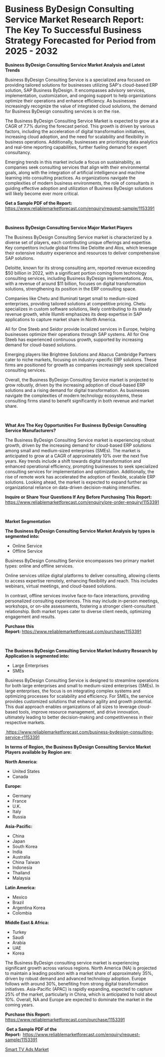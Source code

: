 <p><h1>Business ByDesign Consulting Service Market Research Report: The Key To Successful Business Strategy Forecasted for Period from 2025 - 2032</h1></p><p><strong>Business ByDesign Consulting Service Market Analysis and Latest Trends</strong></p>
<p><p>Business ByDesign Consulting Service is a specialized area focused on providing tailored solutions for businesses utilizing SAP's cloud-based ERP solution, SAP Business ByDesign. It encompasses advisory services, implementation, customization, and ongoing support to help organizations optimize their operations and enhance efficiency. As businesses increasingly recognize the value of integrated cloud solutions, the demand for Business ByDesign consulting services is on the rise.</p><p>The Business ByDesign Consulting Service Market is expected to grow at a CAGR of 7.7% during the forecast period. This growth is driven by various factors, including the acceleration of digital transformation initiatives, increasing cloud adoption, and the need for scalability and flexibility in business operations. Additionally, businesses are prioritizing data analytics and real-time reporting capabilities, further fueling demand for expert consultancy. </p><p>Emerging trends in this market include a focus on sustainability, as companies seek consulting services that align with their environmental goals, along with the integration of artificial intelligence and machine learning into consulting practices. As organizations navigate the complexities of modern business environments, the role of consultants in guiding effective adoption and utilization of Business ByDesign solutions will likely become ever more critical.</p></p>
<p><strong>Get a Sample PDF of the Report:&nbsp;</strong> <a href="https://www.reliablemarketforecast.com/enquiry/request-sample/1153391?utm_campaign=3310&utm_medium=2&utm_source=Github&utm_content=ia&utm_term=11032025&utm_id=business-bydesign-consulting-service">https://www.reliablemarketforecast.com/enquiry/request-sample/1153391</a></p>
<p>&nbsp;</p>
<p><strong>Business ByDesign Consulting Service Major Market Players</strong></p>
<p><p>The Business ByDesign Consulting Service market is characterized by a diverse set of players, each contributing unique offerings and expertise. Key competitors include global firms like Deloitte and Atos, which leverage their extensive industry experience and resources to deliver comprehensive SAP solutions. </p><p>Deloitte, known for its strong consulting arm, reported revenue exceeding $50 billion in 2022, with a significant portion coming from technology consulting services, including Business ByDesign implementations. Atos, with a revenue of around $11 billion, focuses on digital transformation solutions, strengthening its position in the ERP consulting space.</p><p>Companies like Chetu and Illuminati target small to medium-sized enterprises, providing tailored solutions at competitive pricing. Chetu specializes in custom software solutions, likely contributing to its steady revenue growth, while Illumiti emphasizes its deep expertise in SAP applications to capture market share in North America.</p><p>All for One Steeb and Seidor provide localized services in Europe, helping businesses optimize their operations through SAP systems. All for One Steeb has experienced continuous growth, supported by increasing demand for cloud-based solutions.</p><p>Emerging players like Brightree Solutions and Abacus Cambridge Partners cater to niche markets, focusing on industry-specific ERP solutions. These firms are positioned for growth as companies increasingly seek specialized consulting services.</p><p>Overall, the Business ByDesign Consulting Service market is projected to grow robustly, driven by the increasing adoption of cloud-based ERP solutions and a rising demand for digital transformation. As businesses navigate the complexities of modern technology ecosystems, these consulting firms stand to benefit significantly in both revenue and market share.</p></p>
<p>&nbsp;</p>
<p><strong>What Are The Key Opportunities For Business ByDesign Consulting Service Manufacturers?</strong></p>
<p><p>The Business ByDesign Consulting Service market is experiencing robust growth, driven by the increasing demand for cloud-based ERP solutions among small and medium-sized enterprises (SMEs). The market is anticipated to grow at a CAGR of approximately 10% over the next five years. Key trends include a shift towards digital transformation and enhanced operational efficiency, prompting businesses to seek specialized consulting services for implementation and optimization. Additionally, the rise of remote work has accelerated the adoption of flexible, scalable ERP solutions. Looking ahead, the market is expected to expand further as organizational reliance on data-driven decision-making intensifies.</p></p>
<p><strong>Inquire or Share Your Questions If Any Before Purchasing This Report:</strong> <a href="https://www.reliablemarketforecast.com/enquiry/pre-order-enquiry/1153391?utm_campaign=3310&utm_medium=2&utm_source=Github&utm_content=ia&utm_term=11032025&utm_id=business-bydesign-consulting-service">https://www.reliablemarketforecast.com/enquiry/pre-order-enquiry/1153391</a></p>
<p>&nbsp;</p>
<p><strong>Market Segmentation</strong></p>
<p><strong>The Business ByDesign Consulting Service Market Analysis by types is segmented into:</strong></p>
<p><ul><li>Online Service</li><li>Offline Service</li></ul></p>
<p><p>Business ByDesign Consulting Service encompasses two primary market types: online and offline services. </p><p>Online services utilize digital platforms to deliver consulting, allowing clients to access expertise remotely, enhancing flexibility and reach. This includes webinars, virtual meetings, and cloud-based solutions. </p><p>In contrast, offline services involve face-to-face interactions, providing personalized consulting experiences. This may include in-person meetings, workshops, or on-site assessments, fostering a stronger client-consultant relationship. Both market types cater to diverse client needs, optimizing engagement and results.</p></p>
<p><strong>Purchase this Report:&nbsp;</strong><a href="https://www.reliablemarketforecast.com/purchase/1153391?utm_campaign=3310&utm_medium=2&utm_source=Github&utm_content=ia&utm_term=11032025&utm_id=business-bydesign-consulting-service">https://www.reliablemarketforecast.com/purchase/1153391</a></p>
<p>&nbsp;</p>
<p><strong>The Business ByDesign Consulting Service Market Industry Research by Application is segmented into:</strong></p>
<p><ul><li>Large Enterprises</li><li>SMEs</li></ul></p>
<p><p>Business ByDesign Consulting Service is designed to streamline operations for both large enterprises and small to medium-sized enterprises (SMEs). In large enterprises, the focus is on integrating complex systems and optimizing processes for scalability and efficiency. For SMEs, the service provides customized solutions that enhance agility and growth potential. This dual approach enables organizations of all sizes to leverage cloud-based tools, improve resource management, and drive innovation, ultimately leading to better decision-making and competitiveness in their respective markets.</p></p>
<p><a href="https://www.reliablemarketforecast.com/business-bydesign-consulting-service-r1153391?utm_campaign=3310&utm_medium=2&utm_source=Github&utm_content=ia&utm_term=11032025&utm_id=business-bydesign-consulting-service">&nbsp;https://www.reliablemarketforecast.com/business-bydesign-consulting-service-r1153391</a></p>
<p><strong>In terms of Region, the Business ByDesign Consulting Service Market Players available by Region are:</strong></p>
<p>
    <p> <strong> North America: </strong>
        <ul>
            <li>United States</li>
            <li>Canada</li>
        </ul>
        </p> 
    <p> <strong> Europe: </strong>
        <ul>
            <li>Germany</li>
            <li>France</li>
            <li>U.K.</li>
            <li>Italy</li>
            <li>Russia</li>
        </ul>
        </p> 
    <p> <strong> Asia-Pacific: </strong>
        <ul>
            <li>China</li>
            <li>Japan</li>
            <li>South Korea</li>
            <li>India</li>
            <li>Australia</li>
            <li>China Taiwan</li>
            <li>Indonesia</li>
            <li>Thailand</li>
            <li>Malaysia</li>
        </ul>
        </p> 
    <p> <strong> Latin America: </strong>
        <ul>
            <li>Mexico</li>
            <li>Brazil</li>
            <li>Argentina Korea</li>
            <li>Colombia</li>
        </ul>
        </p> 
    <p> <strong> Middle East & Africa: </strong>
        <ul>
            <li>Turkey</li>
            <li>Saudi</li>
            <li>Arabia</li>
            <li>UAE</li>
            <li>Korea</li>
        </ul>
    </p>
    </p>
<p><p>The Business ByDesign consulting service market is experiencing significant growth across various regions. North America (NA) is projected to maintain a leading position with a market share of approximately 35%, driven by robust demand and advanced technology adoption. Europe follows with around 30%, benefiting from strong digital transformation initiatives. Asia-Pacific (APAC) is rapidly expanding, expected to capture 25% of the market, particularly in China, which is anticipated to hold about 10%. Overall, NA and Europe are expected to dominate the market in the coming years.</p></p>
<p><strong>Purchase this Report: </strong><a href="https://www.reliablemarketforecast.com/purchase/1153391?utm_campaign=3310&utm_medium=2&utm_source=Github&utm_content=ia&utm_term=11032025&utm_id=business-bydesign-consulting-service">https://www.reliablemarketforecast.com/purchase/1153391</a></p>
<p>&nbsp;<strong>Get a Sample PDF of the Report:&nbsp;&nbsp;</strong><a href="https://www.reliablemarketforecast.com/enquiry/request-sample/1153391?utm_campaign=3310&utm_medium=2&utm_source=Github&utm_content=ia&utm_term=11032025&utm_id=business-bydesign-consulting-service">https://www.reliablemarketforecast.com/enquiry/request-sample/1153391</a></p>
<p><strong></strong></p>
<p><p><a href="https://github.com/ishikodehira/Market-Research-Report-List-1/blob/main/smart-tv-ads-market.md?utm_campaign=3310&utm_medium=2&utm_source=Github&utm_content=ia&utm_term=11032025&utm_id=business-bydesign-consulting-service">Smart TV Ads Market</a></p></p>